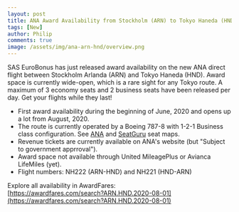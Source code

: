 ```yaml
---
layout: post
title: ANA Award Availability from Stockholm (ARN) to Tokyo Haneda (HND)
tags: [New]
author: Philip
comments: true
image: /assets/img/ana-arn-hnd/overview.png
---
```


SAS EuroBonus has just released award availability on the new ANA direct flight between Stockholm Arlanda (ARN) and Tokyo Haneda (HND). Award space is currently wide-open, which is a rare sight for any Tokyo route. A maximum of 3 economy seats and 2 business seats have been released per day. Get your flights while they last!

* First award availability during the beginning of June, 2020 and opens up a lot from August, 2020.
* The route is currently operated by a Boeing 787-8 with 1-2-1 Business class configuration. See [ANA](https://www.ana.co.jp/other/int/meta/0470.html?CONNECTION_KIND=jp&LANG=e&BOOKING_TYPE=r&TIER_LEVEL=none) and [SeatGuru](https://www.seatguru.com/airlines/ANA/ANA_Boeing_787-8_V4.php) seat maps.
* Revenue tickets are currently available on ANA's website (but "Subject to government apprroval").
* Award space not available through United MileagePlus or Avianca LifeMiles (yet).
* Flight numbers: NH222 (ARN-HND) and NH221 (HND-ARN)

Explore all availability in AwardFares:  
[https://awardfares.com/search?ARN.HND.2020-08-01](https://awardfares.com/search?ARN.HND.2020-08-01)
